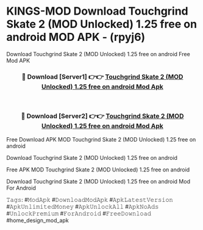 # KINGS-MOD Download Touchgrind Skate 2 (MOD Unlocked) 1.25 free on android MOD APK - (rpyj6)
Download Touchgrind Skate 2 (MOD Unlocked) 1.25 free on android Free Mod APK

<div align="center">
<h3>🔴 Download [Server1] 👉👉 <a href="https://apk-comot.site?title=Touchgrind_Skate_2_(MOD_Unlocked)_1.25_free_on_android">Touchgrind Skate 2 (MOD Unlocked) 1.25 free on android Mod Apk</a></h3><br>

<h3>🔴 Download [Server2] 👉👉 <a href="https://apk-comot.site?title=Touchgrind_Skate_2_(MOD_Unlocked)_1.25_free_on_android">Touchgrind Skate 2 (MOD Unlocked) 1.25 free on android Mod Apk</a></h3>
</div>


Free Download APK MOD Touchgrind Skate 2 (MOD Unlocked) 1.25 free on android

Download Touchgrind Skate 2 (MOD Unlocked) 1.25 free on android 

Free APK MOD Touchgrind Skate 2 (MOD Unlocked) 1.25 free on android 

Download Touchgrind Skate 2 (MOD Unlocked) 1.25 free on android Mod For Android

𝚃𝚊𝚐𝚜: #𝙼𝚘𝚍𝙰𝚙𝚔 #𝙳𝚘𝚠𝚗𝚕𝚘𝚊𝚍𝙼𝚘𝚍𝙰𝚙𝚔 #𝙰𝚙𝚔𝙻𝚊𝚝𝚎𝚜𝚝𝚅𝚎𝚛𝚜𝚒𝚘𝚗 #𝙰𝚙𝚔𝚄𝚗𝚕𝚒𝚖𝚒𝚝𝚎𝚍𝙼𝚘𝚗𝚎𝚢 #𝙰𝚙𝚔𝚄𝚗𝚕𝚘𝚌𝚔𝙰𝚕𝚕 #𝙰𝚙𝚔𝙽𝚘𝙰𝚍𝚜 #𝚄𝚗𝚕𝚘𝚌𝚔𝙿𝚛𝚎𝚖𝚒𝚞𝚖 #𝙵𝚘𝚛𝙰𝚗𝚍𝚛𝚘𝚒𝚍 #𝙵𝚛𝚎𝚎𝙳𝚘𝚠𝚗𝚕𝚘𝚊𝚍 #home_design_mod_apk